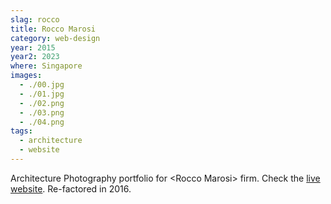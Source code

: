 ```yaml
---
slag: rocco
title: Rocco Marosi
category: web-design
year: 2015
year2: 2023
where: Singapore
images:
  - ./00.jpg
  - ./01.jpg
  - ./02.png
  - ./03.png
  - ./04.png
tags:
  - architecture
  - website
---
```


Architecture Photography portfolio for &lt;Rocco Marosi&gt; firm.
Check the [live website](https://roccomarosi.com?source=rokma.com).
Re-factored in 2016.
